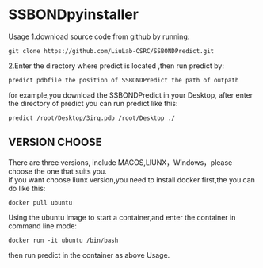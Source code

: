 # SSBONDpyinstaller
Usage
1.download source code from github by running:
```
git clone https://github.com/LiuLab-CSRC/SSBONDPredict.git
```
2.Enter the directory where predict is located ,then run predict by:

```
predict pdbfile the position of SSBONDPredict the path of outpath
```

for example,you download the SSBONDPredict in your Desktop, after enter the directory of predict you can run predict like this:
```
predict /root/Desktop/3irq.pdb /root/Desktop ./
```

## VERSION CHOOSE
There are three versions, include MACOS,LIUNX，Windows，please choose the one that suits you.  
if you want choose liunx version,you need to install docker first,the you can do like this:
```
docker pull ubuntu
```
Using the ubuntu image to start a container,and enter the container in command line mode:  
```
docker run -it ubuntu /bin/bash  
```
then run predict in the container as above Usage.
